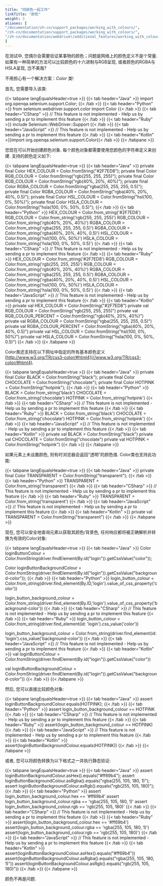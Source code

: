 ```yaml
---
title: "同颜色一起工作"
linkTitle: "颜色"
weight: 3
aliases: [
"/documentation/zh-cn/support_packages/working_with_colours/",
"/zh-cn/documentation/support_packages/working_with_colours/",
"/zh-cn/documentation/webdriver/additional_features/working_with_colours/",
]
---
```

 
在测试中, 您偶尔会需要验证某事物的颜色；问题是网络上的颜色定义不是个常量.
如果有一种简单的方法可以比较颜色的十六进制与RGB呈现, 或者颜色的RGBA与HSLA呈现, 岂不美哉?

不用担心有一个解决方案：_Color_ 类!

首先, 您需要导入该类:

{{< tabpane langEqualsHeader=true >}}
  {{< tab header="Java" >}}
import org.openqa.selenium.support.Color;
  {{< /tab >}}
  {{< tab header="Python" >}}
from selenium.webdriver.support.color import Color
  {{< /tab >}}
  {{< tab header="CSharp" >}}
// This feature is not implemented - Help us by sending a pr to implement this feature
  {{< /tab >}}
  {{< tab header="Ruby" >}}
include Selenium::WebDriver::Support
  {{< /tab >}}
  {{< tab header="JavaScript" >}}
// This feature is not implemented - Help us by sending a pr to implement this feature
  {{< /tab >}}
  {{< tab header="Kotlin" >}}import org.openqa.selenium.support.Color{{< /tab >}}
{{< /tabpane >}}

您现在可以开始创建颜色对象. 每个颜色对象都需要使用您颜色的字符串定义来创建. 支持的颜色定义如下:

{{< tabpane langEqualsHeader=true >}}
  {{< tab header="Java" >}}
private final Color HEX_COLOUR = Color.fromString("#2F7ED8");
private final Color RGB_COLOUR = Color.fromString("rgb(255, 255, 255)");
private final Color RGB_COLOUR = Color.fromString("rgb(40%, 20%, 40%)");
private final Color RGBA_COLOUR = Color.fromString("rgba(255, 255, 255, 0.5)");
private final Color RGBA_COLOUR = Color.fromString("rgba(40%, 20%, 40%, 0.5)");
private final Color HSL_COLOUR = Color.fromString("hsl(100, 0%, 50%)");
private final Color HSLA_COLOUR = Color.fromString("hsla(100, 0%, 50%, 0.5)");
  {{< /tab >}}
  {{< tab header="Python" >}}
HEX_COLOUR = Color.from_string('#2F7ED8')
RGB_COLOUR = Color.from_string('rgb(255, 255, 255)')
RGB_COLOUR = Color.from_string('rgb(40%, 20%, 40%)')
RGBA_COLOUR = Color.from_string('rgba(255, 255, 255, 0.5)')
RGBA_COLOUR = Color.from_string('rgba(40%, 20%, 40%, 0.5)')
HSL_COLOUR = Color.from_string('hsl(100, 0%, 50%)')
HSLA_COLOUR = Color.from_string('hsla(100, 0%, 50%, 0.5)')
  {{< /tab >}}
  {{< tab header="CSharp" >}}
// This feature is not implemented - Help us by sending a pr to implement this feature
  {{< /tab >}}
  {{< tab header="Ruby" >}}
HEX_COLOUR = Color.from_string('#2F7ED8')
RGB_COLOUR = Color.from_string('rgb(255, 255, 255)')
RGB_COLOUR = Color.from_string('rgb(40%, 20%, 40%)')
RGBA_COLOUR = Color.from_string('rgba(255, 255, 255, 0.5)')
RGBA_COLOUR = Color.from_string('rgba(40%, 20%, 40%, 0.5)')
HSL_COLOUR = Color.from_string('hsl(100, 0%, 50%)')
HSLA_COLOUR = Color.from_string('hsla(100, 0%, 50%, 0.5)')
  {{< /tab >}}
  {{< tab header="JavaScript" >}}
// This feature is not implemented - Help us by sending a pr to implement this feature
  {{< /tab >}}
  {{< tab header="Kotlin" >}}
private val HEX_COLOUR = Color.fromString("#2F7ED8")
private val RGB_COLOUR = Color.fromString("rgb(255, 255, 255)")
private val RGB_COLOUR_PERCENT = Color.fromString("rgb(40%, 20%, 40%)")
private val RGBA_COLOUR = Color.fromString("rgba(255, 255, 255, 0.5)")
private val RGBA_COLOUR_PERCENT = Color.fromString("rgba(40%, 20%, 40%, 0.5)")
private val HSL_COLOUR = Color.fromString("hsl(100, 0%, 50%)")
private val HSLA_COLOUR = Color.fromString("hsla(100, 0%, 50%, 0.5)")
  {{< /tab >}}
{{< /tabpane >}}

Color类还支持在以下网址中指定的所有基本颜色定义
[http://www.w3.org/TR/css3-color/#html4](//www.w3.org/TR/css3-color/#html4).

{{< tabpane langEqualsHeader=true >}}
  {{< tab header="Java" >}}
private final Color BLACK = Color.fromString("black");
private final Color CHOCOLATE = Color.fromString("chocolate");
private final Color HOTPINK = Color.fromString("hotpink");
  {{< /tab >}}
  {{< tab header="Python" >}}
BLACK = Color.from_string('black')
CHOCOLATE = Color.from_string('chocolate')
HOTPINK = Color.from_string('hotpink')
  {{< /tab >}}
  {{< tab header="CSharp" >}}
// This feature is not implemented - Help us by sending a pr to implement this feature
  {{< /tab >}}
  {{< tab header="Ruby" >}}
BLACK = Color.from_string('black')
CHOCOLATE = Color.from_string('chocolate')
HOTPINK = Color.from_string('hotpink')
  {{< /tab >}}
  {{< tab header="JavaScript" >}}
// This feature is not implemented - Help us by sending a pr to implement this feature
  {{< /tab >}}
  {{< tab header="Kotlin" >}}
private val BLACK = Color.fromString("black")
private val CHOCOLATE = Color.fromString("chocolate")
private val HOTPINK = Color.fromString("hotpink")
  {{< /tab >}}
{{< /tabpane >}}

如果元素上未设置颜色, 则有时浏览器会返回“透明”的颜色值. Color类也支持此功能:

{{< tabpane langEqualsHeader=true >}}
  {{< tab header="Java" >}}
private final Color TRANSPARENT = Color.fromString("transparent");
  {{< /tab >}}
  {{< tab header="Python" >}}
TRANSPARENT = Color.from_string('transparent')
  {{< /tab >}}
  {{< tab header="CSharp" >}}
// This feature is not implemented - Help us by sending a pr to implement this feature
  {{< /tab >}}
  {{< tab header="Ruby" >}}
TRANSPARENT = Color.from_string('transparent')
  {{< /tab >}}
  {{< tab header="JavaScript" >}}
// This feature is not implemented - Help us by sending a pr to implement this feature
  {{< /tab >}}
  {{< tab header="Kotlin" >}}
private val TRANSPARENT = Color.fromString("transparent")
  {{< /tab >}}
{{< /tabpane >}}

现在, 您可以安全地查询元素以获取其颜色/背景色, 任何响应都将被正确解析并转换为有效的Color对象:

{{< tabpane langEqualsHeader=true >}}
  {{< tab header="Java" >}}
Color loginButtonColour = Color.fromString(driver.findElement(By.id("login")).getCssValue("color"));

Color loginButtonBackgroundColour = Color.fromString(driver.findElement(By.id("login")).getCssValue("background-color"));
  {{< /tab >}}
  {{< tab header="Python" >}}
login_button_colour = Color.from_string(driver.find_element(By.ID,'login').value_of_css_property('color'))

login_button_background_colour = Color.from_string(driver.find_element(By.ID,'login').value_of_css_property('background-color'))
  {{< /tab >}}
  {{< tab header="CSharp" >}}
// This feature is not implemented - Help us by sending a pr to implement this feature
  {{< /tab >}}
  {{< tab header="Ruby" >}}
login_button_colour = Color.from_string(driver.find_element(id: 'login').css_value('color'))

login_button_background_colour = Color.from_string(driver.find_element(id: 'login').css_value('background-color'))
  {{< /tab >}}
  {{< tab header="JavaScript" >}}
// This feature is not implemented - Help us by sending a pr to implement this feature
  {{< /tab >}}
  {{< tab header="Kotlin" >}}
val loginButtonColour = Color.fromString(driver.findElement(By.id("login")).getCssValue("color"))

val loginButtonBackgroundColour = Color.fromString(driver.findElement(By.id("login")).getCssValue("background-color"))
  {{< /tab >}}
{{< /tabpane >}}

然后, 您可以直接比较颜色对象:


{{< tabpane langEqualsHeader=true >}}
  {{< tab header="Java" >}}
assert loginButtonBackgroundColour.equals(HOTPINK);
  {{< /tab >}}
  {{< tab header="Python" >}}
assert login_button_background_colour == HOTPINK
  {{< /tab >}}
  {{< tab header="CSharp" >}}
// This feature is not implemented - Help us by sending a pr to implement this feature
  {{< /tab >}}
  {{< tab header="Ruby" >}}
assert(login_button_background_colour == HOTPINK)
  {{< /tab >}}
  {{< tab header="JavaScript" >}}
// This feature is not implemented - Help us by sending a pr to implement this feature
  {{< /tab >}}
  {{< tab header="Kotlin" >}}
assert(loginButtonBackgroundColour.equals(HOTPINK))
  {{< /tab >}}
{{< /tabpane >}}

或者, 您可以将颜色转换为以下格式之一并执行静态验证:

{{< tabpane langEqualsHeader=true >}}
  {{< tab header="Java" >}}
assert loginButtonBackgroundColour.asHex().equals("#ff69b4");
assert loginButtonBackgroundColour.asRgba().equals("rgba(255, 105, 180, 1)");
assert loginButtonBackgroundColour.asRgb().equals("rgb(255, 105, 180)");
  {{< /tab >}}
  {{< tab header="Python" >}}
assert login_button_background_colour.hex == '#ff69b4'
assert login_button_background_colour.rgba == 'rgba(255, 105, 180, 1)'
assert login_button_background_colour.rgb == 'rgb(255, 105, 180)'
  {{< /tab >}}
  {{< tab header="CSharp" >}}
// This feature is not implemented - Help us by sending a pr to implement this feature
  {{< /tab >}}
  {{< tab header="Ruby" >}}
assert(login_button_background_colour.hex == '#ff69b4')
assert(login_button_background_colour.rgba == 'rgba(255, 105, 180, 1)')
assert(login_button_background_colour.rgb == 'rgb(255, 105, 180)')
  {{< /tab >}}
  {{< tab header="JavaScript" >}}
// This feature is not implemented - Help us by sending a pr to implement this feature
  {{< /tab >}}
  {{< tab header="Kotlin" >}}
assert(loginButtonBackgroundColour.asHex().equals("#ff69b4"))
assert(loginButtonBackgroundColour.asRgba().equals("rgba(255, 105, 180, 1)"))
assert(loginButtonBackgroundColour.asRgb().equals("rgb(255, 105, 180)"))
  {{< /tab >}}
{{< /tabpane >}}

颜色不再是问题.
